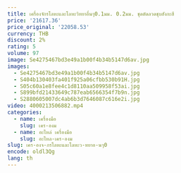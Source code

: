 ```yaml
---
title: เครื่องจักรโลหะและโลหะวิทยาอื่นๆ0.1มม. 0.2มม. ชุดตัดลวดชุบสังกะสี
price: '21617.36'
price_original: '22058.53'
currency: THB
discount: 2%
rating: 5
volume: 97
image: Se4275467bd3e49a1b00f4b34b5147d6av.jpg
images:
  - Se4275467bd3e49a1b00f4b34b5147d6av.jpg
  - S404b130403fa401f925a06cfbb530b91H.jpg
  - S05c60a1e8fee4c1d8110aa509958f53ai.jpg
  - S899bfd21433649c787eab6566354f7b9n.jpg
  - S2880605007dc4ab6b3d7646087c616e2i.jpg
video: 4000213506882.mp4
categories:
  - name: เครื่องมือ
    slug: เคร-องม
  - name: อะไหล่ เครื่องมือ
    slug: อะไหล-เคร-องม
slug: เคร-องจ-กรโลหะและโลหะว-ทยาอ-นๆ0
encode: oldl3Qg
lang: th
---
```

  